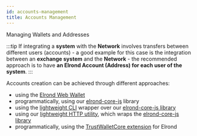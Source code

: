 ```yaml
---
id: accounts-management
title: Accounts Management
---
```


Managing Wallets and Addresses

:::tip
If integrating a **system** with the **Network** involves transfers between different users (accounts) - a good example for this case is the integration between an **exchange system** and the **Network** - the recommended approach is to have **an Elrond Account (Address) for each user of the system**.
:::

Accounts creation can be achieved through different approaches:

- using the [Elrond Web Wallet](https://wallet.elrond.com/)
- programmatically, using our [elrond-core-js](https://github.com/ElrondNetwork/elrond-core-js) library
- using the [lightweight CLI](https://www.npmjs.com/package/@elrondnetwork/erdwalletjs-cli) wrapper over our [elrond-core-js library](https://github.com/ElrondNetwork/elrond-core-js)
- using our [lightweight HTTP utility](https://github.com/ElrondNetwork/erdwalletjs-http), which wraps the [elrond-core-js library](https://github.com/ElrondNetwork/elrond-core-js)
- programmatically, using the [TrustWalletCore extension](https://github.com/trustwallet/wallet-core/tree/master/src/Elrond) for Elrond

